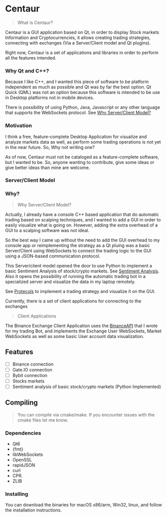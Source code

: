# Centaur

> What is Centaur?

Centaur is a GUI application based on Qt, in order to display Stock markets Information and Cryptocurrencies, it allows
creating trading strategies, connecting with exchanges (Via a Server/Client model and Qt plugins).

Right now, Centaur is a set of applications and libraries in order to perform all the features intended.

### Why Qt and C++?

Because I like C++, and I wanted this piece of software to be platform independent as much as possible and Qt was by far
the best option. Qt Quick (QML) was not an option because this software is intended to be use in Desktop platforms not
in mobile devices.

There is possibility of using Python, Java, Javascript or any other language that supports the WebSockets protocol.
See [Why Server/Client Model?](readme.md)

### Motivation

I think a free, feature-complete Desktop Application for visualize and analyze markets data as well, as perform some
trading operations is not yet in the near future. So, Why not writing one?

As of now, Centaur must not be cataloged as a feature-complete software, but I wanted to be. So, anyone wanting to
contribute, give some ideas or give better ideas than mine are welcome.

### Server/Client Model

### Why?

> Why Server/Client Model?

Actually, I already have a console C++ based application that do automatic trading based on scalping techniques, and I
wanted to add a GUI in order to easily visualize what is going on. However, adding the extra overhead of a GUI to a
scalping software was not ideal.

So the best way I came up without the need to add the GUI overhead to my console app or reimplementing the strategy as a
Qt pluing was a basic Server/Client using WebSockets to connect the trading logic to the GUI using a JSON-based
communication protocol.

This Server/client model opened the door to use Python to implement a basic Sentiment Analysis of stock/crypto markets.
See [Sentiment Analysis](san/readme.md). Also it opens the possibility of running the automatic trading bot in a
specialized server and visualize the data in my laptop remotely.

See [Protecols](contributing/protocols.md) to implement a trading strategy and visualize it on the GUI.

Currently, there is a set of client applications for connecting to the exchanges

> Client Applications

The Binance Exchange Client Application uses the [BinanceAPI](binanceAPI) that I wrote for my trading Bot, and
implements the Exchange User WebSockets, Market WebSockets as well as some basic User account data visualization.

## Features

- [ ] Binance connection
- [ ] Gate.IO connection
- [ ] Bybit connection
- [ ] Stocks markets
- [ ] Sentiment analysis of basic stock/crypto markets (Python Implemented)

## Compiling

> You can compile via cmake/make. If you encounter issues with the cmake files let me know.

### Dependencies

- Qt6
- {fmt}
- libWebSockets
- OpenSSL
- rapidJSON
- curl
- CPR.
- ZLIB

### Installing

You can download the binaries for macOS x86/arm, Win32, linux, and follow the installation instructions.